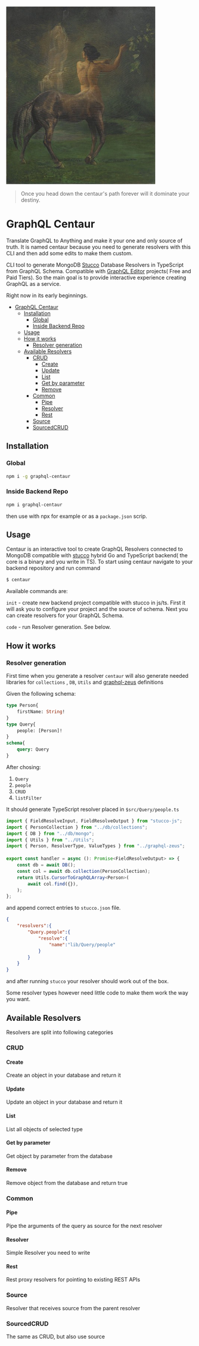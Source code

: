 ![](centaur.jpg)

> Once you head down the centaur's path
> forever will it dominate your destiny.

# GraphQL Centaur

Translate GraphQL to Anything and make it your one and only source of truth. It is named centaur because you need to generate resolvers with this CLI and then add some edits to make them custom. 

CLI tool to generate MongoDB [Stucco](https://github.com/graphql-editor/stucco-js) Database Resolvers in TypeScript from GraphQL Schema. Compatible with [GraphQL Editor](https://graphqleditor.com) projects( Free and Paid Tiers). So the main goal is to provide interactive experience creating GraphQL as a service. 

Right now in its early beginnings.

- [GraphQL Centaur](#graphql-centaur)
  - [Installation](#installation)
    - [Global](#global)
    - [Inside Backend Repo](#inside-backend-repo)
  - [Usage](#usage)
  - [How it works](#how-it-works)
    - [Resolver generation](#resolver-generation)
  - [Available Resolvers](#available-resolvers)
    - [CRUD](#crud)
      - [Create](#create)
      - [Update](#update)
      - [List](#list)
      - [Get by parameter](#get-by-parameter)
      - [Remove](#remove)
    - [Common](#common)
      - [Pipe](#pipe)
      - [Resolver](#resolver)
      - [Rest](#rest)
    - [Source](#source)
    - [SourcedCRUD](#sourcedcrud)

## Installation

### Global

```sh
npm i -g graphql-centaur
```

### Inside Backend Repo

```sh
npm i graphql-centaur
```
then use with npx for example or as a `package.json` scrip.

## Usage

Centaur is an interactive tool to create GraphQL Resolvers connected to MongoDB compatible with [stucco](https://github.com/graphql-editor/stucco-js) hybrid Go and TypeScript backend( the core is a binary and you write in TS). To start using centaur navigate to your backend repository and run command
```sh
$ centaur
```

Available commands are:

`init` - create new backend project compatible with stucco in js/ts. First it will ask you to configure your project and the source of schema. Next you can create resolvers for your GraphQL Schema.

`code` - run Resolver generation. See below.


## How it works

### Resolver generation

First time when you generate a resolver `centaur` will also generate needed libraries for `collections` , `DB`, `Utils` and [graphql-zeus](https://github.com/graphql-editor/graphql-zeus) definitions

Given the following schema:

```graphql
type Person{
    firstName: String!
}
type Query{
    people: [Person]!
}
schema{
    query: Query
}
```

After chosing:
1. `Query`
2. `people`
3. `CRUD`
4. `listFilter`

It should generate TypeScript resolver placed in `$src/Query/people.ts`


```ts
import { FieldResolveInput, FieldResolveOutput } from "stucco-js";
import { PersonCollection } from "../db/collections";
import { DB } from "../db/mongo";
import { Utils } from "../Utils";
import { Person, ResolverType, ValueTypes } from "../graphql-zeus";

export const handler = async (): Promise<FieldResolveOutput> => {
    const db = await DB();
    const col = await db.collection(PersonCollection);
    return Utils.CursorToGraphQLArray<Person>(
        await col.find({}),
    );
};
```

and append correct entries to `stucco.json` file.

```json
{
    "resolvers":{
        "Query.people":{
            "resolve":{
                "name":"lib/Query/people"
            }
        }
    }
}
```

and after running `stucco` your resolver should work out of the box.

Some resolver types however need little code to make them work the way you want.

## Available Resolvers

Resolvers are split into following categories

### CRUD

#### Create
Create an object in your database and return it
#### Update
Update an object in your database and return it
#### List
List all objects of selected type
#### Get by parameter
Get object by parameter from the database
#### Remove
Remove object from the database and return true


### Common

#### Pipe
Pipe the arguments of the query as source for the next resolver
#### Resolver
Simple Resolver you need to write
#### Rest
Rest proxy resolvers for pointing to existing REST APIs

### Source
Resolver that receives source from the parent resolver
### SourcedCRUD
The same as CRUD, but also use source